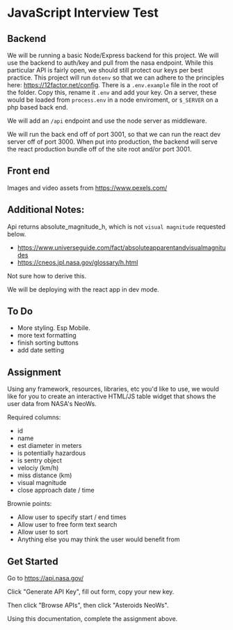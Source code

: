 # JavaScript Interview Test

## Backend 
We will be running a basic Node/Express backend for this project. We will use the backend to auth/key and pull from the nasa endpoint. While this particular API is fairly open, we should still protect our keys per best practice. This project will run `dotenv` so that we can adhere to the principles here: https://12factor.net/config. There is a `.env.example` file in the root of the folder. Copy this, rename it `.env` and add your key. On a server, these would be loaded from  `process.env` in a node enviroment, or `$_SERVER` on a php based back end.

We will add an `/api` endpoint and use the node server as middleware.

We will run the back end off of port 3001, so that we can run the react dev server off of port 3000. When put into production, the backend will serve the react production bundle off of the site root and/or port 3001.

## Front end

Images and video assets from https://www.pexels.com/

## Additional Notes:
Api returns absolute_magnitude_h, which is not `visual magnitude` requested below.

* https://www.universeguide.com/fact/absoluteapparentandvisualmagnitudes
* https://cneos.jpl.nasa.gov/glossary/h.html

Not sure how to derive this.

We will be deploying with the react app in dev mode.

## To Do
* More styling. Esp Mobile.
* more text formatting
* finish sorting buttons
* add date setting

## Assignment

Using any framework, resources, libraries, etc you'd like to use, we would like
for you to create an interactive HTML/JS table widget that shows the user data
from NASA's NeoWs.

Required columns:   
 - id
 - name
 - est diameter in meters
 - is potentially hazardous
 - is sentry object
 - velociy (km/h)
 - miss distance (km)
 - visual magnitude
 - close approach date / time

Brownie points:
 - Allow user to specify start / end times   
 - Allow user to free form text search
 - Allow user to sort
 - Anything else you may think the user would benefit from

## Get Started

Go to https://api.nasa.gov/

Click "Generate API Key", fill out form, copy your new key.

Then click "Browse APIs", then click "Asteroids NeoWs".

Using this documentation, complete the assignment above.